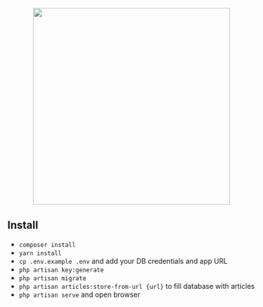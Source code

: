 <p align="center"><img src="https://res.cloudinary.com/dtfbvvkyp/image/upload/v1566331377/laravel-logolockup-cmyk-red.svg" width="400"></p>

## Install

- `composer install`
- `yarn install`
- `cp .env.example .env` and add your DB credentials and app URL
- `php artisan key:generate`
- `php artisan migrate`
- `php artisan articles:store-from-url {url}` to fill database with articles
- `php artisan serve` and open browser
